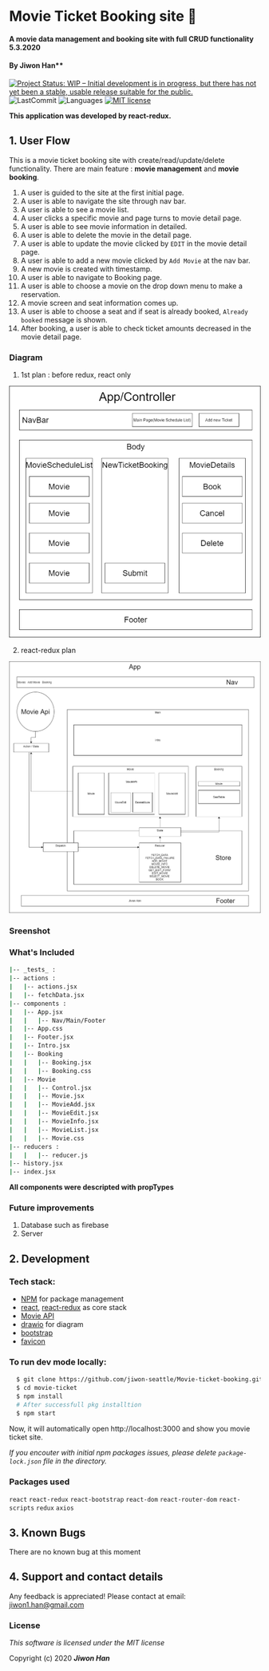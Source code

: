 
# Movie Ticket Booking site :movie_camera:

#### A movie data management and booking site with full CRUD functionality 5.3.2020

#### By Jiwon Han**

[![Project Status: WIP – Initial development is in progress, but there has not yet been a stable, usable release suitable for the public.](https://www.repostatus.org/badges/latest/wip.svg)](https://www.repostatus.org/#wip)
![LastCommit](https://img.shields.io/github/last-commit/jiwon-seattle/Movie-ticket-booking)
![Languages](https://img.shields.io/github/languages/top/jiwon-seattle/Movie-ticket-booking)
[![MIT license](https://img.shields.io/badge/License-MIT-orange.svg)](https://lbesson.mit-license.org/)

**This application was developed by react-redux.**

## 1. User Flow

This is a movie ticket booking site with create/read/update/delete functionality. There are main feature : **movie management** and **movie booking**. 

1. A user is guided to the site at the first initial page.
1. A user is able to navigate the site through nav bar.
2. A user is able to see a movie list.
3. A user clicks a specific movie and page turns to movie detail page.
4. A user is able to see movie information in detailed.
5. A user is able to delete the movie in the detail page.
6. A user is able to update the movie clicked by `EDIT` in the movie detail page.
7. A user is able to add a new movie clicked by  `Add Movie` at the nav bar.
8. A new movie is created with timestamp.
9. A user is able to navigate to Booking page.
10. A user is able to choose a movie on the drop down menu to make a reservation.
11. A movie screen and seat information comes up.
12. A user is able to choose a seat and if seat is already booked, `Already booked` message is shown.
13. After booking, a user is able to check ticket amounts decreased in the movie detail page. 

### Diagram

1. 1st plan : before redux, react only

<img src="src/img/diagram.png" width="550px" />

<!-- App has NavBar and BubbleTeaControl and Footer components comprehensively. BubbleTea control is a global component for BubbleTeaList, NewBubbleTeaForm and BubbleTeaDetail components. Those children components could connect via their parent control.  -->

2. react-redux plan

<img src="src/img/ReduxDiagram.png" width="550px" />

### Sreenshot

<!-- <img src="src/img/bubbleTeaSite.gif" width="550px" /> -->

### What's Included

```bash 
|-- _tests_ :
|-- actions :
|   |-- actions.jsx
|   |-- fetchData.jsx
|-- components :
|   |-- App.jsx
|   |   |-- Nav/Main/Footer
|   |-- App.css
|   |-- Footer.jsx
|   |-- Intro.jsx
|   |-- Booking
|   |   |-- Booking.jsx
|   |   |-- Booking.css
|   |-- Movie
|   |   |-- Control.jsx
|   |   |-- Movie.jsx
|   |   |-- MovieAdd.jsx
|   |   |-- MovieEdit.jsx
|   |   |-- MovieInfo.jsx
|   |   |-- MovieList.jsx
|   |   |-- Movie.css
|-- reducers :
|   |   |-- reducer.js
|-- history.jsx
|-- index.jsx
```
**All components were descripted with propTypes**

### Future improvements

1. Database such as firebase
2. Server

## 2. Development

### Tech stack:

+ [NPM](https://www.npmjs.com/) for package management
+ [react](https://reactjs.org/), [react-redux](https://react-redux.js.org/) as core stack
+ [Movie API](https://yts.mx/api)
+ [drawio](https://app.diagrams.net/) for diagram
+ [bootstrap](https://getbootstrap.com/)
+ [favicon](https://www.favicon-generator.org/) 

### To run dev mode locally:

```bash
  $ git clone https://github.com/jiwon-seattle/Movie-ticket-booking.git
  $ cd movie-ticket
  $ npm install  
  # After successfull pkg installtion
  $ npm start
```
Now, it will automatically open http://localhost:3000 and show you movie ticket site.

_If you encouter with initial npm packages issues, please delete `package-lock.json` file in the directory._

### Packages used

`react` `react-redux` `react-bootstrap` `react-dom` `react-router-dom` `react-scripts` `redux` `axios`

## 3. Known Bugs

There are no known bug at this moment

## 4. Support and contact details

Any feedback is appreciated! Please contact at email: jiwon1.han@gmail.com

### License

*This software is licensed under the MIT license*

Copyright (c) 2020 **_Jiwon Han_**
